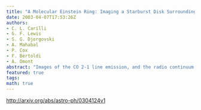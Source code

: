 ```yaml
---
title: "A Molecular Einstein Ring: Imaging a Starburst Disk Surrounding a   Quasi-Stellar Object"
date: 2003-04-07T17:53:26Z
authors:
- C. L. Carilli
- G. F. Lewis
- S. G. Djorgovski
- A. Mahabal
- P. Cox
- F. Bertoldi
- A. Omont
abstract: "Images of the CO 2-1 line emission, and the radio continuum emission, from the redshift 4.12 gravitationally lensed quasi-stellar object (QSO) PSS J2322+1944 reveal an Einstein ring with a diameter of 1.5 arcsec. These observations are modeled as a star forming disk surrounding the QSO nucleus with a radius of 2 kpc. The implied massive star formation rate is 900 M_sun/year. At this rate a substantial fraction of the stars in a large elliptical galaxy could form on a dynamical time scale of 10^8 years. The observation of active star formation in the host galaxy of a high-redshift QSO supports the hypothesis of coeval formation of supermassive black holes and stars in spheroidal galaxies."
featured: true
tags:
math: true
---
```

http://arxiv.org/abs/astro-ph/0304124v1
